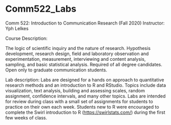 # Comm522_Labs

Comm 522: Introduction to Communication Research (Fall 2020)
Instructor: Yph Lelkes

Course Description: 

The logic of scientific inquiry and the nature of research. Hypothesis development, research design, field and laboratory observation and experimentation, measurement, interviewing and content analysis, sampling, and basic statistical analysis. Required of all degree candidates. Open only to graduate communication students.

Lab description: 
Labs are designed for a hands on approach to quantitative research methods and an introduction to R and RStudio. Topics include data visualization, text analysis, building and assessing scales, random assignment, confidence intervals, and many other topics. Labs are intended for review during class with a small set of assignments for students to practice on their own each week. Students new to R were encouraged to complete the Swirl introduction to R (https://swirlstats.com/) during the first few weeks of class. 

